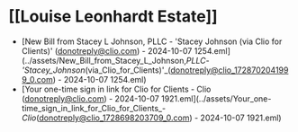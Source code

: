 # [[Louise Leonhardt Estate]]
- [New Bill from Stacey L Johnson, PLLC - 'Stacey Johnson (via Clio for Clients)' (donotreply@clio.com) - 2024-10-07 1254.eml](../assets/New_Bill_from_Stacey_L_Johnson,_PLLC_-_'Stacey_Johnson_(via_Clio_for_Clients)'_(donotreply@clio_1728702041999_0.com) - 2024-10-07 1254.eml)
- [Your one-time sign in link for Clio for Clients - Clio (donotreply@clio.com) - 2024-10-07 1921.eml](../assets/Your_one-time_sign_in_link_for_Clio_for_Clients_-_Clio_(donotreply@clio_1728698203709_0.com) - 2024-10-07 1921.eml)